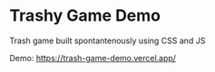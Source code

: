 # Trashy Game Demo

Trash game built spontantenously using CSS and JS

Demo: https://trash-game-demo.vercel.app/

